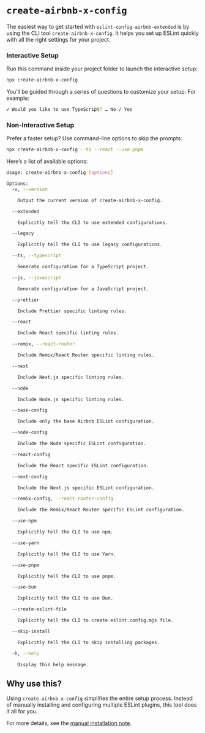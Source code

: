 # `create-airbnb-x-config`

The easiest way to get started with `eslint-config-airbnb-extended` is by using the CLI tool `create-airbnb-x-config`. It helps you set up ESLint quickly with all the right settings for your project.

### Interactive Setup

Run this command inside your project folder to launch the interactive setup:

```bash
npx create-airbnb-x-config
```

You’ll be guided through a series of questions to customize your setup. For example:

```bash
✔ Would you like to use TypeScript? … No / Yes
```

### Non-Interactive Setup

Prefer a faster setup? Use command-line options to skip the prompts:

```bash
npx create-airbnb-x-config --ts --react --use-pnpm
```

Here’s a list of available options:

```bash
Usage: create-airbnb-x-config [options]

Options:
  -v, --version

    Output the current version of create-airbnb-x-config.

  --extended

    Explicitly tell the CLI to use extended configurations.

  --legacy

    Explicitly tell the CLI to use legacy configurations.

  --ts, --typescript

    Generate configuration for a TypeScript project.

  --js, --javascript

    Generate configuration for a JavaScript project.

  --prettier

    Include Prettier specific linting rules.

  --react

    Include React specific linting rules.

  --remix, --react-router

    Include Remix/React Router specific linting rules.

  --next

    Include Next.js specific linting rules.

  --node

    Include Node.js specific linting rules.

  --base-config

    Include only the base Airbnb ESLint configuration.

  --node-config

    Include the Node specific ESLint configuration.

  --react-config

    Include the React specific ESLint configuration.

  --next-config

    Include the Next.js specific ESLint configuration.

  --remix-config, --react-router-config

    Include the Remix/React Router specific ESLint configuration.

  --use-npm

    Explicitly tell the CLI to use npm.

  --use-yarn

    Explicitly tell the CLI to use Yarn.

  --use-pnpm

    Explicitly tell the CLI to use pnpm.

  --use-bun

    Explicitly tell the CLI to use Bun.

  --create-eslint-file

    Explicitly tell the CLI to create eslint.config.mjs file.

  --skip-install

    Explicitly tell the CLI to skip installing packages.

  -h, --help

    Display this help message.
```

## Why use this?

Using `create-airbnb-x-config` simplifies the entire setup process. Instead of manually installing and configuring multiple ESLint plugins, this tool does it all for you.

For more details, see the [manual installation note](https://github.com/NishargShah/eslint-config-airbnb-extended/tree/master/packages/eslint-config-airbnb-extended#manual-installation-not-recommended).
